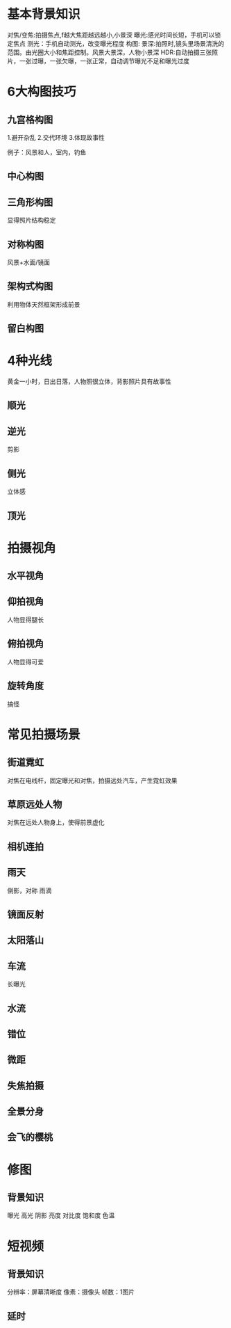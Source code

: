 # 基本背景知识
对焦/变焦:拍摄焦点,f越大焦距越远越小,小景深
曝光:感光时间长短，手机可以锁定焦点
测光：手机自动测光，改变曝光程度
构图:
景深:拍照时,镜头里场景清洗的范围。由光圈大小和焦距控制。风景大景深，人物小景深
HDR:自动拍摄三张照片，一张过曝，一张欠曝，一张正常，自动调节曝光不足和曝光过度
# 6大构图技巧
## 九宫格构图
1.避开杂乱
2.交代环境
3.体现故事性

例子：风景和人，室内，钓鱼

## 中心构图

## 三角形构图
显得照片结构稳定

## 对称构图
风景+水面/镜面

## 架构式构图
利用物体天然框架形成前景

## 留白构图

# 4种光线
黄金一小时，日出日落，人物照很立体，背影照片具有故事性
## 顺光
## 逆光
剪影
## 侧光
立体感
## 顶光

# 拍摄视角

## 水平视角

## 仰拍视角
人物显得腿长

## 俯拍视角
人物显得可爱

## 旋转角度
搞怪

# 常见拍摄场景

## 街道霓虹
对焦在电线杆，固定曝光和对焦，拍摄远处汽车，产生霓虹效果

## 草原远处人物
对焦在远处人物身上，使得前景虚化

## 相机连拍
## 雨天
倒影，对称
雨滴

## 镜面反射

## 太阳落山

## 车流
长曝光

## 水流


## 错位

## 微距

## 失焦拍摄

## 全景分身
## 会飞的樱桃

# 修图
## 背景知识
曝光
高光
阴影
亮度
对比度
饱和度
色温

# 短视频
## 背景知识
分辨率：屏幕清晰度
像素：摄像头
帧数：1图片

## 延时
